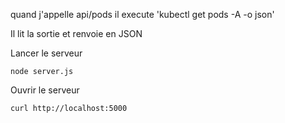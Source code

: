 quand j'appelle api/pods il execute 'kubectl get pods -A -o json'

Il lit la sortie et renvoie en JSON 

Lancer le serveur 

```
node server.js
```

Ouvrir le serveur 
```
curl http://localhost:5000
```
